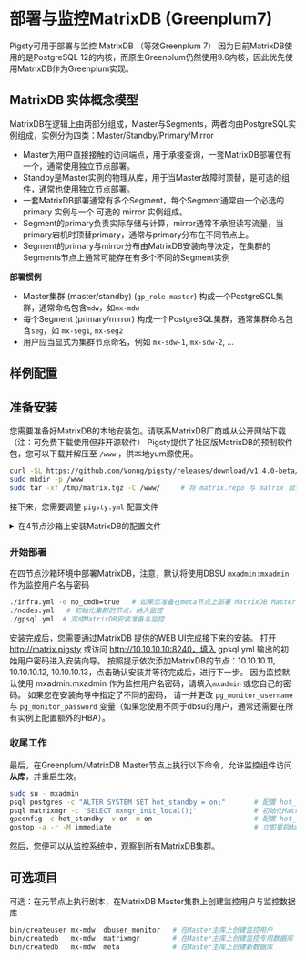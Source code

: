 # 部署与监控MatrixDB (Greenplum7)

Pigsty可用于部署与监控 MatrixDB （等效Greenplum 7）
因为目前MatrixDB使用的是PostgreSQL 12的内核，而原生Greenplum仍然使用9.6内核，因此优先使用MatrixDB作为Greenplum实现。

## MatrixDB 实体概念模型

MatrixDB在逻辑上由两部分组成，Master与Segments，两者均由PostgreSQL实例组成，实例分为四类：Master/Standby/Primary/Mirror

* Master为用户直接接触的访问端点，用于承接查询，一套MatrixDB部署仅有一个，通常使用独立节点部署。
* Standby是Master实例的物理从库，用于当Master故障时顶替，是可选的组件，通常也使用独立节点部署。
* 一套MatrixDB部署通常有多个Segment，每个Segment通常由一个必选的 primary 实例与一个 可选的 mirror 实例组成。
* Segment的primary负责实际存储与计算，mirror通常不承担读写流量，当primary宕机时顶替primary，通常与primary分布在不同节点上。
* Segment的primary与mirror分布由MatrixDB安装向导决定，在集群的Segments节点上通常可能存在有多个不同的Segment实例

**部署惯例**
* Master集群 (master/standby) (`gp_role-master`) 构成一个PostgreSQL集群，通常命名包含`mdw`，如`mx-mdw`
* 每个Segment (primary/mirror) 构成一个PostgreSQL集群，通常集群命名包含`seg`，如 `mx-seg1`, `mx-seg2`
* 用户应当显式为集群节点命名，例如 `mx-sdw-1`, `mx-sdw-2`, ...

## 样例配置



## 准备安装

您需要准备好MatrixDB的本地安装包。请联系MatrixDB厂商或从公开网站下载（注：可免费下载使用但非开源软件）
Pigsty提供了社区版MatrixDB的预制软件包，您可以下载并解压至 `/www` ，供本地yum源使用。

```bash
curl -SL https://github.com/Vonng/pigsty/releases/download/v1.4.0-beta/matrix.tgz -o /tmp/matrix.tgz
sudo mkdir -p /www
sudo tar -xf /tmp/matrix.tgz -C /www/     # 将 matrix.repo 与 matrix 目录解压至 Nginx Home
```

接下来，您需要调整 `pigsty.yml` 配置文件

<details>
<summary>在4节点沙箱上安装MatrixDB的配置文件</summary>

```

```

</details>



### 开始部署

在四节点沙箱环境中部署MatrixDB，注意，默认将使用DBSU `mxadmin:mxadmin` 作为监控用户名与密码

```bash
./infra.yml -e no_cmdb=true   # 如果您准备在meta节点上部署 MatrixDB Master，添加no_cmdb选项
./nodes.yml   # 初始化集群的节点，纳入监控
./gpsql.yml  # 完成MatrixDB安装准备与监控
```

安装完成后，您需要通过MatrixDB 提供的WEB UI完成接下来的安装。
打开 http://matrix.pigsty 或访问 http://10.10.10.10:8240，填入 gpsql.yml 输出的初始用户密码进入安装向导。 
按照提示依次添加MatrixDB的节点：10.10.10.11, 10.10.10.12, 10.10.10.13，点击确认安装并等待完成后，进行下一步。
因为监控默认使用 mxadmin:mxadmin 作为监控用户名密码，请填入`mxadmin` 或您自己的密码。 
如果您在安装向导中指定了不同的密码， 请一并更改 `pg_monitor_username` 与 `pg_monitor_password` 变量（如果您使用不同于dbsu的用户，通常还需要在所有实例上配置额外的HBA）。

### 收尾工作

最后，在Greenplum/MatrixDB Master节点上执行以下命令，允许监控组件访问**从库**，并重启生效。

```bash
sudo su - mxadmin
psql postgres -c "ALTER SYSTEM SET hot_standby = on;"       # 配置 hot_standby=on 以允许从库查询
psql matrixmgr -c 'SELECT mxmgr_init_local();'              # 初始化MatrixDB自身监控
gpconfig -c hot_standby -v on -m on                         # 配置 hot_standby=on 以允许从库查询
gpstop -a -r -M immediate                                   # 立即重启MatrixDB以生效
```

然后，您便可以从监控系统中，观察到所有MatrixDB集群。

## 可选项目

可选：在元节点上执行剧本，在MatrixDB Master集群上创建监控用户与监控数据库

```bash
bin/createuser mx-mdw  dbuser_monitor   # 在Master主库上创建监控用户
bin/createdb   mx-mdw  matrixmgr        # 在Master主库上创建监控专用数据库
bin/createdb   mx-mdw  meta             # 在Master主库上创建新数据库
```



